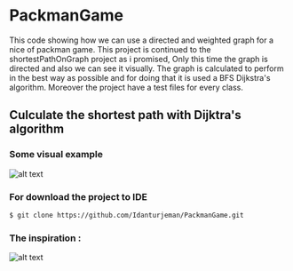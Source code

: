 # PackmanGame

This code showing how we can use a directed and weighted graph for a nice of packman game.
This project is continued to the shortestPathOnGraph project as i promised, 
Only this time the graph is directed and also we can see it visually.
The graph is calculated to perform in the best way as possible and for doing that it is used a BFS Dijkstra's algorithm.
Moreover the project have a test files for every class.

## Culculate the shortest path with Dijktra's algorithm
### Some visual example
![alt text](https://www.mathcs.emory.edu/~cheung/Courses/171/Syllabus/11-Graph/FIGS/Dijkstra/weight01.gif)

### For download the project to IDE
```sh
$ git clone https://github.com/Idanturjeman/PackmanGame.git

```
### The inspiration :
![alt text](https://fiverr-res.cloudinary.com/images/t_main1,q_auto,f_auto,q_auto,f_auto/gigs/1689558/original/Imagem28/put-your-face-in-a-game-like-pacman.jpg)
